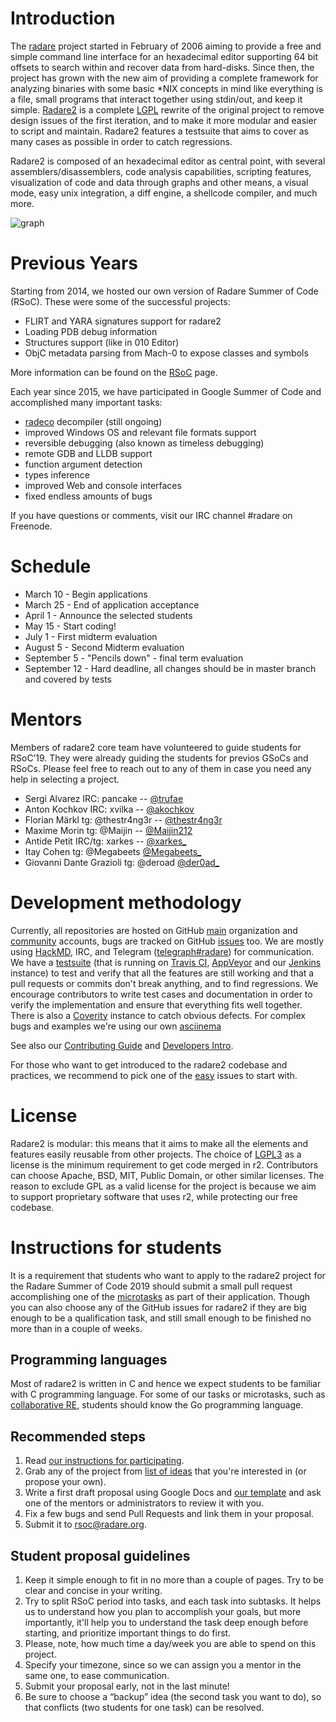 # Introduction

The [radare]( http://rada.re/ ) project started in February of 2006 aiming to provide a free and simple command line interface for an hexadecimal editor supporting 64 bit offsets to search within and recover data from hard-disks.
Since then, the project has grown with the new aim of providing a complete framework for analyzing binaries with some basic \*NIX concepts in mind like everything is a file, small programs that interact together using stdin/out, and keep it simple.
[Radare2](https://github.com/radare/radare2) is a complete [LGPL]( https://opensource.org/licenses/lgpl-license ) rewrite of the original project to remove design issues of the first iteration, and to make it more modular and easier to script and maintain. Radare2 features a testsuite that aims to cover as many cases as possible in order to catch regressions.

Radare2 is composed of an hexadecimal editor as central point, with several assemblers/disassemblers, code analysis capabilities, scripting features, visualization of code and data through graphs and other means, a visual mode, easy unix integration, a diff engine, a shellcode compiler, and much more.

![graph](http://radare.today/images/graph.png)

# Previous Years

Starting from 2014, we hosted our own version of Radare Summer of Code (RSoC). These were some of the successful projects:

 - FLIRT and YARA signatures support for radare2
 - Loading PDB debug information
 - Structures support (like in 010 Editor)
 - ObjC metadata parsing from Mach-0 to expose classes and symbols

More information can be found on the [RSoC](http://rada.re/rsoc) page.

Each year since 2015, we have participated in Google Summer of Code and accomplished many important
tasks:

 - [radeco](https://github.com/radare/radeco) decompiler (still ongoing)
 - improved Windows OS and relevant file formats support
 - reversible debugging (also known as timeless debugging)
 - remote GDB and LLDB support
 - function argument detection
 - types inference
 - improved Web and console interfaces
 - fixed endless amounts of bugs

If you have questions or comments, visit our IRC channel #radare on Freenode.

# Schedule

- March 10 - Begin applications
- March 25 - End of application acceptance
- April 1 - Announce the selected students
- May 15 - Start coding!
- July 1 - First midterm evaluation
- August 5 - Second Midterm evaluation
- September 5 - "Pencils down" - final term evaluation
- September 12 - Hard deadline, all changes should be in master branch and covered by tests

# Mentors

Members of radare2 core team have volunteered to guide students for RSoC’19. They were already guiding the students for previos GSoCs and RSoCs.
Please feel free to reach out to any of them in case you need any help in selecting a project.

- Sergi Alvarez IRC: pancake -- [@trufae](https://twitter.com/trufae)
- Anton Kochkov IRC: xvilka -- [@akochkov](https://twitter.com/akochkov)
- Florian Märkl tg: @thestr4ng3r -- [@thestr4ng3r](https://twitter.com/thestr4ng3r)
- Maxime Morin tg: @Maijin -- [@Maijin212](https://twitter.com/Maijin212)
- Antide Petit IRC/tg: xarkes -- [@xarkes\_](https://twitter.com/xarkes_)
- Itay Cohen tg: @Megabeets [@Megabeets\_](https://twitter.com/Megabeets_)
- Giovanni Dante Grazioli tg: @deroad [@der0ad\_](https://twitter.com/der0ad)

# Development methodology

Currently, all repositories are hosted on GitHub [main](https://github.com/radare/) organization and [community](https://github.com/radareorg) accounts, bugs are tracked on GitHub [issues](https://github.com/radare/radare2/issues) too. We are mostly using [HackMD](https://hackmd.io), IRC, and Telegram ([telegraph#radare](https://t.me/radare)) for communication.
We have a [testsuite](https://github.com/radare/radare2-regressions) (that is running on [Travis CI](https://travis-ci.org/radare/radare2/), [AppVeyor](https://ci.appveyor.com/project/radare/radare2) and our [Jenkins](http://ci.rada.re/) instance) to test and verify that all the features are still working and that a pull requests or commits don't break anything, and to find regressions.
We encourage contributors to write test cases and documentation in order to verify the implementation and ensure that everything fits well together. There is also a [Coverity](https://scan.coverity.com/projects/416) instance to catch obvious defects. For complex bugs and examples we're using our own [asciinema](http://asciinema.org/)

See also our [Contributing Guide](https://github.com/radare/radare2/blob/master/CONTRIBUTING.md) and [Developers Intro](https://github.com/radare/radare2/blob/master/DEVELOPERS.md).

For those who want to get introduced to the radare2 codebase and practices, we recommend to pick one of the [easy](https://github.com/radare/radare2/labels/good%20first%20issue) issues to start with.

# License

Radare2 is modular: this means that it aims to make all the elements and features easily reusable from other projects. The choice of [LGPL3](https://www.gnu.org/licenses/lgpl.html) as a license is the minimum requirement to get code merged in r2. Contributors can choose Apache, BSD, MIT, Public Domain, or other similar licenses. The reason to exclude GPL as a valid license for the project is because we aim to support proprietary software that uses r2, while protecting our free codebase.

# Instructions for students

It is a requirement that students who want to apply to the radare2 project for the Radare Summer of Code 2019 should submit a small pull request accomplishing one of the [microtasks](http://radare.org/rsoc/2019/tasks.html) as part of their application. Though you can also choose any of the GitHub issues for radare2 if they are big enough to be a qualification task, and still small enough to be finished no more than in a couple of weeks.

## Programming languages

Most of radare2 is written in C and hence we expect students to be familiar with C programming language. For some of our tasks or microtasks, such as [collaborative RE](http://radare.org/rsoc/2019/ideas.html), students should know the Go programming language.

## Recommended steps

1. Read [our instructions for participating](http://radare.org/rsoc/2019/rules.html).
2. Grab any of the project from [list of ideas](http://radare.org/rsoc/2019/ideas.html)  that you're interested in (or propose your own).
3. Write a first draft proposal using Google Docs and [our template](https://docs.google.com/document/d/11lT4-EYHJHPs6jPTftFGaDzA41zrpt-L70LdAnFettQ/edit?usp=sharing) and ask one of the mentors or administrators to review it with you.
4. Fix a few bugs and send Pull Requests and link them in your proposal.
5. Submit it to [rsoc@radare.org](mailto:rsoc@radare.org).

## Student proposal guidelines

1. Keep it simple enough to fit in no more than a couple of pages. Try to be clear and concise in your writing.
2. Try to split RSoC period into tasks, and each task into subtasks. It helps us to understand how you plan to accomplish your goals, but more importantly, it'll help you to understand the task deep enough before starting, and prioritize important things to do first.
3. Please, note, how much time a day/week you are able to spend on this project.
4. Specify your timezone, since so we can assign you a mentor in the same one, to ease communication.
5. Submit your proposal early, not in the last minute!
6. Be sure to choose a “backup” idea (the second task you want to do), so that conflicts (two students for one task) can be resolved.


